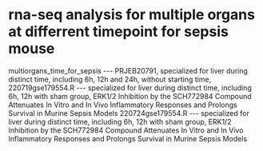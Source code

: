 # rna-seq analysis for multiple organs at differrent timepoint for sepsis mouse
multiorgans_time_for_sepsis --- PRJEB20791, specialized for liver during distinct time, including 6h, 12h and 24h, without starting time, 
220719gse179554.R --- specialized for liver during distinct time, including 6h, 12h with sham group, 
                      ERK1/2 Inhibition by the SCH772984 Compound Attenuates In Vitro and In Vivo Inflammatory Responses and 
                      Prolongs Survival in Murine Sepsis Models
220724gse179554.R --- specialized for liver during distinct time, including 6h, 12h with sham group, 
                      ERK1/2 Inhibition by the SCH772984 Compound Attenuates In Vitro and In Vivo Inflammatory Responses and 
                      Prolongs Survival in Murine Sepsis Models
